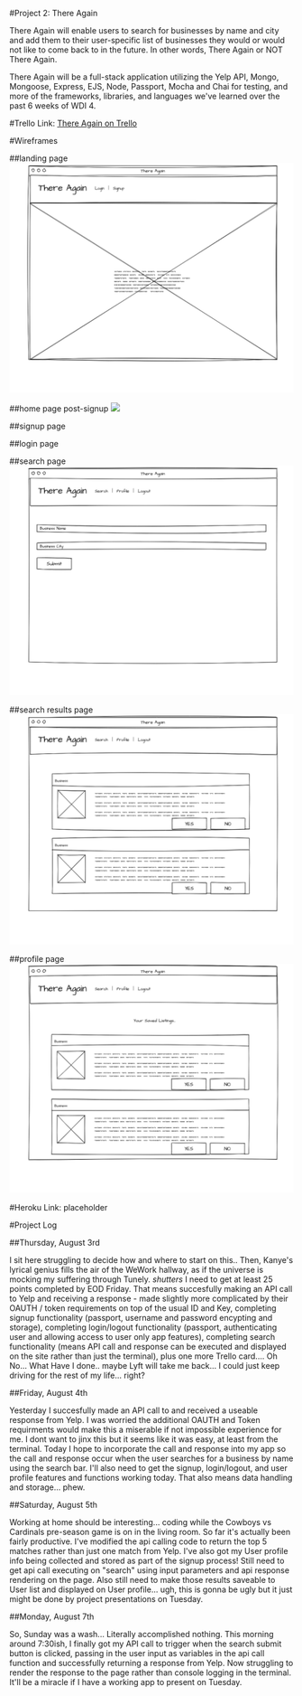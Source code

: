 #Project 2: There Again

There Again will enable users to search for businesses by name and city and add them to their user-specific list of businesses they would or would not like to come back to in the future. In other words, There Again or NOT There Again. 

There Again will be a full-stack application utilizing the Yelp API, Mongo, Mongoose, Express, EJS, Node, Passport, Mocha and Chai for testing, and more of the frameworks, libraries, and languages we've learned over the past 6 weeks of WDI 4. 


#Trello Link:
[There Again on Trello](https://trello.com/b/Bsp3iBtR/project-2-there-again)


#Wireframes

##landing page
<img src="landing_page.png">

##home page post-signup
<img src="home_page_post_signup.png">

##signup page

##login page

##search page
<img src="search_page.png">

##search results page
<img src="search_results_page.png">

##profile page
<img src="User_Saved_Listings.png">


#Heroku Link:
placeholder

#Project Log

##Thursday, August 3rd

I sit here struggling to decide how and where to start on this.. Then, Kanye's lyrical genius fills the air of the WeWork hallway, as if the universe is mocking my suffering through Tunely. *shutters*
I need to get at least 25 points completed by EOD Friday. That means succesfully making an API call to Yelp and receiving a response - made slightly more complicated by their OAUTH / token requirements on top of the usual ID and Key, completing signup functionality (passport, username and password encypting and storage), completing login/logout functionality (passport, authenticating user and allowing access to user only app features), completing search functionality (means API call and response can be executed and displayed on the site rather than just the terminal), plus one more Trello card.... 
Oh No... What Have I done.. maybe Lyft will take me back... I could just keep driving for the rest of my life... right? 

##Friday, August 4th

Yesterday I succesfully made an API call to and received a useable response from Yelp. I was worried the additional OAUTH and Token requirments would make this a miserable if not impossible experience for me. I dont want to jinx this but it seems like it was easy, at least from the terminal. Today I hope to incorporate the call and response into my app so the call and response occur when the user searches for a business by name using the search bar.
I'll also need to get the signup, login/logout, and user profile features and functions working today. That also means data handling and storage... phew.

##Saturday, August 5th

Working at home should be interesting... coding while the Cowboys vs Cardinals pre-season game is on in the living room. So far it's actually been fairly productive. I've modified the api calling code to return the top 5 matches rather than just one match from Yelp. I've also got my User profile info being collected and stored as part of the signup process! Still need to get api call executing on "search" using input parameters and api response rendering on the page. Also still need to make those results saveable to User list and displayed on User profile... ugh, this is gonna be ugly but it just might be done by project presentations on Tuesday.

##Monday, August 7th

So, Sunday was a wash... Literally accomplished nothing. This morning around 7:30ish, I finally got my API call to trigger when the search submit button is clicked, passing in the user input as variables in the api call function and successfully returning a response from Yelp. Now struggling to render the response to the page rather than console logging in the terminal. It'll be a miracle if I have a working app to present on Tuesday.




